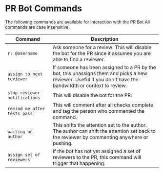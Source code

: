 <!--
    Licensed to the Apache Software Foundation (ASF) under one
    or more contributor license agreements.  See the NOTICE file
    distributed with this work for additional information
    regarding copyright ownership.  The ASF licenses this file
    to you under the Apache License, Version 2.0 (the
    "License"); you may not use this file except in compliance
    with the License.  You may obtain a copy of the License at

      http://www.apache.org/licenses/LICENSE-2.0

    Unless required by applicable law or agreed to in writing,
    software distributed under the License is distributed on an
    "AS IS" BASIS, WITHOUT WARRANTIES OR CONDITIONS OF ANY
    KIND, either express or implied.  See the License for the
    specific language governing permissions and limitations
    under the License.
-->

# PR Bot Commands

The following commands are available for interaction with the PR Bot
All commands are case insensitive.

| Command      | Description |
| ----------- | ----------- |
| `r: @username` | Ask someone for a review. This will disable the bot for the PR since it assumes you are able to find a reviewer. |
| `assign to next reviewer` | If someone has been assigned to a PR by the bot, this unassigns them and picks a new reviewer. Useful if you don't have the bandwitdth or context to review. |
| `stop reviewer notifications` | This will disable the bot for the PR. |
| `remind me after tests pass` | This will comment after all checks complete and tag the person who commented the command. |
| `waiting on author` | This shifts the attention set to the author. The author can shift the attention set back to the reviewer by commenting anywhere or pushing. |
| `assign set of reviewers` | If the bot has not yet assigned a set of reviewers to the PR, this command will trigger that happening. |